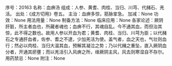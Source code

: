 序号：20163
名称：血痹汤
组成：人参、黄耆、肉桂、当归、川芎、代赭石、羌活。
出处：《成方切用》卷五。
主治：血痹多惊，筋脉挛急。
加减：None
功效：None
用法用量：None
制备方法：None
临床应用：None
各家论述：厥阴肝脏，所主者血也，所藏者魂也；血痹不行，其魂自乱。今不通其血，而但治其惊，此不得之数也。故用人参以开血为君；黄耆、肉桂、当归、川芎为臣；以代赭石之专通肝血者，佐参、耆之不逮，少加羌活为使。盖气者，血之天也，气壮则血行；然必以肉桂、当归大温其血，预解其凝泣之势；乃以代赭之重坠，直入厥阴血分者，开通其瘀壅；而以羌活引入风痹之所，缘厥阴主风，风去则寒湿自不存尔。
用药禁忌：None
附注：None
